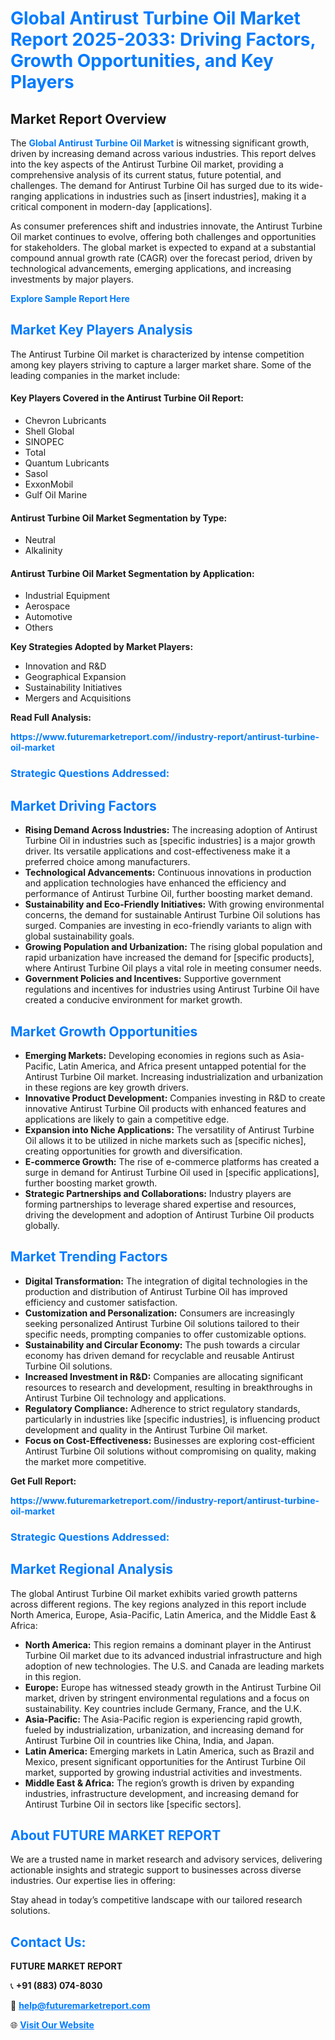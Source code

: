 <h1 style="color: #007BFF;">Global Antirust Turbine Oil Market Report 2025-2033: Driving Factors, Growth Opportunities, and Key Players</h1>

<section id="overview">
<h2>Market Report Overview</h2>
<p>The <a href="https://www.futuremarketreport.com//industry-report/antirust-turbine-oil-market" style="color: #007BFF; text-decoration: none;"><strong>Global Antirust Turbine Oil Market</strong></a> is witnessing significant growth, driven by increasing demand across various industries. This report delves into the key aspects of the Antirust Turbine Oil market, providing a comprehensive analysis of its current status, future potential, and challenges. The demand for Antirust Turbine Oil has surged due to its wide-ranging applications in industries such as [insert industries], making it a critical component in modern-day [applications].</p>
<p>As consumer preferences shift and industries innovate, the Antirust Turbine Oil market continues to evolve, offering both challenges and opportunities for stakeholders. The global market is expected to expand at a substantial compound annual growth rate (CAGR) over the forecast period, driven by technological advancements, emerging applications, and increasing investments by major players.</p>
</section>

<section id="overview">
<p><a href="https://www.futuremarketreport.com//request-sample/reportId=46408" style="color: #007BFF; text-decoration: none;"><strong>Explore Sample Report Here</strong></a></p>
</section>

<section id="key-players">
<h2 style="color: #007BFF;">Market Key Players Analysis</h2>
<p>The Antirust Turbine Oil market is characterized by intense competition among key players striving to capture a larger market share. Some of the leading companies in the market include:</p>
<h4>Key Players Covered in the Antirust Turbine Oil Report:</h4>
<ul><li>Chevron Lubricants</li><li>Shell Global</li><li>SINOPEC</li><li>Total</li><li>Quantum Lubricants</li><li>Sasol</li><li>ExxonMobil</li><li>Gulf Oil Marine</li></ul>
<h4>Antirust Turbine Oil Market Segmentation by Type:</h4>
<ul><li>Neutral</li><li>Alkalinity</li></ul>

<h4>Antirust Turbine Oil Market Segmentation by Application:</h4>
<ul><li>Industrial Equipment</li><li>Aerospace</li><li>Automotive</li><li>Others</li></ul>
<p><strong>Key Strategies Adopted by Market Players:</strong></p>
<ul>
<li>Innovation and R&D</li>
<li>Geographical Expansion</li>
<li>Sustainability Initiatives</li>
<li>Mergers and Acquisitions</li>
</ul>
</section>

<section>
<p><strong>Read Full Analysis: </strong></p><a href="https://www.futuremarketreport.com//industry-report/antirust-turbine-oil-market" style="color: #007BFF; text-decoration: none;"><strong>https://www.futuremarketreport.com//industry-report/antirust-turbine-oil-market</strong></a>
<h3 style="color: #007BFF;">Strategic Questions Addressed:</h3>
</section>

<section id="driving-factors">
<h2 style="color: #007BFF;">Market Driving Factors</h2>
<ul>
<li><strong>Rising Demand Across Industries:</strong> The increasing adoption of Antirust Turbine Oil in industries such as [specific industries] is a major growth driver. Its versatile applications and cost-effectiveness make it a preferred choice among manufacturers.</li>
<li><strong>Technological Advancements:</strong> Continuous innovations in production and application technologies have enhanced the efficiency and performance of Antirust Turbine Oil, further boosting market demand.</li>
<li><strong>Sustainability and Eco-Friendly Initiatives:</strong> With growing environmental concerns, the demand for sustainable Antirust Turbine Oil solutions has surged. Companies are investing in eco-friendly variants to align with global sustainability goals.</li>
<li><strong>Growing Population and Urbanization:</strong> The rising global population and rapid urbanization have increased the demand for [specific products], where Antirust Turbine Oil plays a vital role in meeting consumer needs.</li>
<li><strong>Government Policies and Incentives:</strong> Supportive government regulations and incentives for industries using Antirust Turbine Oil have created a conducive environment for market growth.</li>
</ul>
</section>

<section id="growth-opportunities">
<h2 style="color: #007BFF;">Market Growth Opportunities</h2>
<ul>
<li><strong>Emerging Markets:</strong> Developing economies in regions such as Asia-Pacific, Latin America, and Africa present untapped potential for the Antirust Turbine Oil market. Increasing industrialization and urbanization in these regions are key growth drivers.</li>
<li><strong>Innovative Product Development:</strong> Companies investing in R&D to create innovative Antirust Turbine Oil products with enhanced features and applications are likely to gain a competitive edge.</li>
<li><strong>Expansion into Niche Applications:</strong> The versatility of Antirust Turbine Oil allows it to be utilized in niche markets such as [specific niches], creating opportunities for growth and diversification.</li>
<li><strong>E-commerce Growth:</strong> The rise of e-commerce platforms has created a surge in demand for Antirust Turbine Oil used in [specific applications], further boosting market growth.</li>
<li><strong>Strategic Partnerships and Collaborations:</strong> Industry players are forming partnerships to leverage shared expertise and resources, driving the development and adoption of Antirust Turbine Oil products globally.</li>
</ul>
</section>

<section id="trending-factors">
<h2 style="color: #007BFF;">Market Trending Factors</h2>
<ul>
<li><strong>Digital Transformation:</strong> The integration of digital technologies in the production and distribution of Antirust Turbine Oil has improved efficiency and customer satisfaction.</li>
<li><strong>Customization and Personalization:</strong> Consumers are increasingly seeking personalized Antirust Turbine Oil solutions tailored to their specific needs, prompting companies to offer customizable options.</li>
<li><strong>Sustainability and Circular Economy:</strong> The push towards a circular economy has driven demand for recyclable and reusable Antirust Turbine Oil solutions.</li>
<li><strong>Increased Investment in R&D:</strong> Companies are allocating significant resources to research and development, resulting in breakthroughs in Antirust Turbine Oil technology and applications.</li>
<li><strong>Regulatory Compliance:</strong> Adherence to strict regulatory standards, particularly in industries like [specific industries], is influencing product development and quality in the Antirust Turbine Oil market.</li>
<li><strong>Focus on Cost-Effectiveness:</strong> Businesses are exploring cost-efficient Antirust Turbine Oil solutions without compromising on quality, making the market more competitive.</li>
</ul>
</section>

<section>
<p><strong>Get Full Report: </strong></p><a href="https://www.futuremarketreport.com//industry-report/antirust-turbine-oil-market" style="color: #007BFF; text-decoration: none;"><strong>https://www.futuremarketreport.com//industry-report/antirust-turbine-oil-market</strong></a>
<h3 style="color: #007BFF;">Strategic Questions Addressed:</h3>
</section>


<section id="regional-analysis">
<h2 style="color: #007BFF;">Market Regional Analysis</h2>
<p>The global Antirust Turbine Oil market exhibits varied growth patterns across different regions. The key regions analyzed in this report include North America, Europe, Asia-Pacific, Latin America, and the Middle East & Africa:</p>
<ul>
<li><strong>North America:</strong> This region remains a dominant player in the Antirust Turbine Oil market due to its advanced industrial infrastructure and high adoption of new technologies. The U.S. and Canada are leading markets in this region.</li>
<li><strong>Europe:</strong> Europe has witnessed steady growth in the Antirust Turbine Oil market, driven by stringent environmental regulations and a focus on sustainability. Key countries include Germany, France, and the U.K.</li>
<li><strong>Asia-Pacific:</strong> The Asia-Pacific region is experiencing rapid growth, fueled by industrialization, urbanization, and increasing demand for Antirust Turbine Oil in countries like China, India, and Japan.</li>
<li><strong>Latin America:</strong> Emerging markets in Latin America, such as Brazil and Mexico, present significant opportunities for the Antirust Turbine Oil market, supported by growing industrial activities and investments.</li>
<li><strong>Middle East & Africa:</strong> The region’s growth is driven by expanding industries, infrastructure development, and increasing demand for Antirust Turbine Oil in sectors like [specific sectors].</li>
</ul>
</section>

<footer>
<h2 style="color: #007BFF;">About FUTURE MARKET REPORT</h2>
<p>We are a trusted name in market research and advisory services, delivering actionable insights and strategic support to businesses across diverse industries. Our expertise lies in offering:</p>

<p>Stay ahead in today’s competitive landscape with our tailored research solutions.</p>

<h2 style="color: #007BFF;">Contact Us:</h2>
<p><strong>FUTURE MARKET REPORT</strong></p>
<p>📞 <strong>+91 (883) 074-8030</strong></p>
<p>📧 <strong><a href="mailto:help@futuremarketreport.com" style="color: #007BFF;">help@futuremarketreport.com</a></strong></p>
<p>🌐 <strong><a href="https://www.futuremarketreport.com/" style="color: #007BFF;">Visit Our Website</a></strong></p>
</footer>
